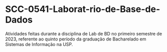 # SCC-0541-Laborat-rio-de-Base-de-Dados
Atividades feitas durante a disciplina de Lab de BD no primeiro semestre de 2023, referente ao quinto período da graduação de Bacharelado em Sistemas de Informação na USP.
